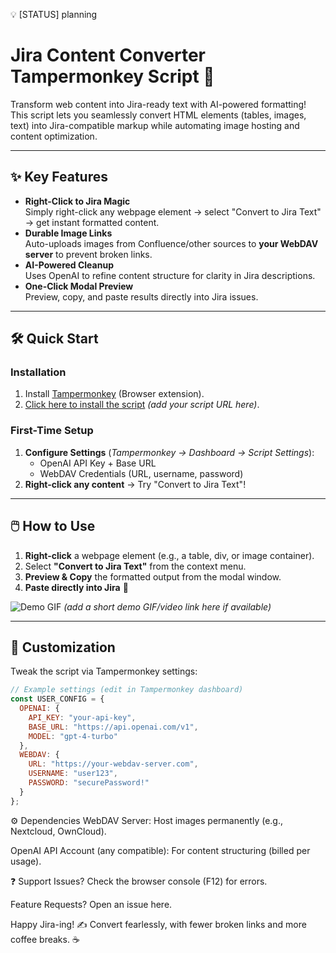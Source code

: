 💡 [STATUS] planning


# Jira Content Converter Tampermonkey Script 🚀

Transform web content into Jira-ready text with AI-powered formatting! This script lets you seamlessly convert HTML elements (tables, images, text) into Jira-compatible markup while automating image hosting and content optimization.

---

## ✨ **Key Features**
- **Right-Click to Jira Magic**  
  Simply right-click any webpage element → select "Convert to Jira Text" → get instant formatted content.
- **Durable Image Links**  
  Auto-uploads images from Confluence/other sources to **your WebDAV server** to prevent broken links.
- **AI-Powered Cleanup**  
  Uses OpenAI to refine content structure for clarity in Jira descriptions.
- **One-Click Modal Preview**  
  Preview, copy, and paste results directly into Jira issues.

---

## 🛠️ **Quick Start**

### **Installation**
1. Install [Tampermonkey](https://www.tampermonkey.net/) (Browser extension).
2. [Click here to install the script](#) *(add your script URL here)*.

### **First-Time Setup**
1. **Configure Settings** (*Tampermonkey → Dashboard → Script Settings*):
   - OpenAI API Key + Base URL
   - WebDAV Credentials (URL, username, password)
2. **Right-click any content** → Try "Convert to Jira Text"!

---

## 🖱️ **How to Use**
1. **Right-click** a webpage element (e.g., a table, div, or image container).
2. Select **"Convert to Jira Text"** from the context menu.
3. **Preview & Copy** the formatted output from the modal window.
4. **Paste directly into Jira** 🎉

![Demo GIF](#) *(add a short demo GIF/video link here if available)*

---

## 🔧 **Customization**
Tweak the script via Tampermonkey settings:
```javascript
// Example settings (edit in Tampermonkey dashboard)
const USER_CONFIG = {
  OPENAI: {
    API_KEY: "your-api-key",
    BASE_URL: "https://api.openai.com/v1",
    MODEL: "gpt-4-turbo"
  },
  WEBDAV: {
    URL: "https://your-webdav-server.com",
    USERNAME: "user123",
    PASSWORD: "securePassword!"
  }
};
```

⚙️ Dependencies
WebDAV Server: Host images permanently (e.g., Nextcloud, OwnCloud).

OpenAI API Account (any compatible): For content structuring (billed per usage).

❓ Support
Issues? Check the browser console (F12) for errors.

Feature Requests? Open an issue here.

Happy Jira-ing! ✍️
Convert fearlessly, with fewer broken links and more coffee breaks. ☕
